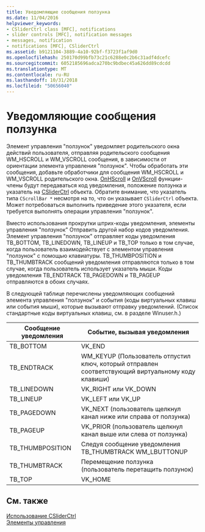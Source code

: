 ```yaml
---
title: Уведомляющие сообщения ползунка
ms.date: 11/04/2016
helpviewer_keywords:
- CSliderCtrl class [MFC], notifications
- slider controls [MFC], notification messages
- messages, notification
- notifications [MFC], CSliderCtrl
ms.assetid: b9121104-3889-4a10-92bf-f3723f1af9d0
ms.openlocfilehash: 250170d99bfb73c21c6288e0c2b6c31adf4dcefc
ms.sourcegitcommit: 6052185696adca270bc9bdbec45a626dd89cdcdd
ms.translationtype: MT
ms.contentlocale: ru-RU
ms.lasthandoff: 10/31/2018
ms.locfileid: "50656040"
---
```

# <a name="slider-notification-messages"></a>Уведомляющие сообщения ползунка

Элемент управления "ползунок" уведомляет родительского окна действий пользователя, отправляя родительского сообщения WM_HSCROLL и WM_VSCROLL сообщения, в зависимости от ориентации элемента управления "ползунок". Чтобы обработать эти сообщения, добавьте обработчики для сообщения WM_HSCROLL и WM_VSCROLL родительского окна. [OnHScroll](../mfc/reference/cwnd-class.md#onhscroll) и [OnVScroll](../mfc/reference/cwnd-class.md#onvscroll) функции-члены будут передаваться код уведомления, положение ползунка и указатель на [CSliderCtrl](../mfc/reference/csliderctrl-class.md) объекта. Обратите внимание, что указатель типа `CScrollBar *` несмотря на то, что он указывает `CSliderCtrl` объекта. Может потребоваться выполнить приведение этого указателя, если требуется выполнять операции управления "ползунок".

Вместо использования прокрутки штрих-коды уведомления, элементы управления "ползунок" Отправить другой набор кодов уведомления. Элемент управления "ползунок" отправляет коды уведомления TB_BOTTOM, TB_LINEDOWN, TB_LINEUP и TB_TOP только в том случае, когда пользователь взаимодействует с элементом управления "ползунок" с помощью клавиатуры. TB_THUMBPOSITION и TB_THUMBTRACK сообщений уведомления отправляются только в том случае, когда пользователь использует указатель мыши. Коды уведомления TB_ENDTRACK TB_PAGEDOWN и TB_PAGEUP отправляются в обоих случаях.

В следующей таблице перечислены уведомляющих сообщений элемента управления "ползунок" и события (коды виртуальных клавиш или события мыши), которые вызывают отправку уведомлений. (Список стандартные коды виртуальных клавиш, см. в разделе Winuser.h.)

|Сообщение уведомления|Событие, вызывая уведомления|
|--------------------------|-------------------------------------------|
|TB_BOTTOM|VK_END|
|TB_ENDTRACK|WM_KEYUP (Пользователь отпустил ключ, который отправлен соответствующий виртуальному коду клавиши)|
|TB_LINEDOWN|VK_RIGHT или VK_DOWN|
|TB_LINEUP|VK_LEFT или VK_UP|
|TB_PAGEDOWN|VK_NEXT (пользователь щелкнул канал ниже или справа от ползунка)|
|TB_PAGEUP|VK_PRIOR (пользователь щелкнул канал выше или слева от ползунка)|
|TB_THUMBPOSITION|Следуя сообщение уведомления TB_THUMBTRACK WM_LBUTTONUP|
|TB_THUMBTRACK|Перемещение ползунка (пользователь перетащить ползунок)|
|TB_TOP|VK_HOME|

## <a name="see-also"></a>См. также

[Использование CSliderCtrl](../mfc/using-csliderctrl.md)<br/>
[Элементы управления](../mfc/controls-mfc.md)

